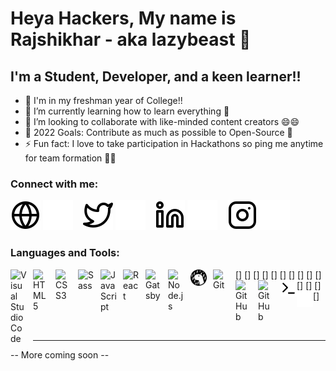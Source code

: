 # Heya Hackers, My name is Rajshikhar - aka lazybeast 👋 

## I'm a Student, Developer, and a keen learner!!

- 🔭 I'm in my freshman year of College!!
- 🌱 I’m currently learning how to learn everything 🤣
- 👯 I’m looking to collaborate with like-minded content creators 😄😄
- 🥅 2022 Goals: Contribute as much as possible to Open-Source 🙌
- ⚡ Fun fact: I love to take participation in Hackathons so ping me anytime for team formation 🤞🤞

### Connect with me:

[![website](./img/globe-light.svg)](https://dev.to/raj7021#gh-light-mode-only)
[![website](./img/globe-dark.svg)](https://dev.to/raj7021#gh-dark-mode-only)
&nbsp;&nbsp;
[![website](./img/twitter-light.svg)](https://twitter.com/Thelazy_beast#gh-light-mode-only)
[![website](./img/twitter-dark.svg)](https://twitter.com/Thelazy_beast#gh-dark-mode-only)
&nbsp;&nbsp;
[![website](./img/linkedin-light.svg)](https://www.linkedin.com/in/rajshikhar-pandey-949620229/#gh-light-mode-only)
[![website](./img/linkedin-dark.svg)](https://www.linkedin.com/in/rajshikhar-pandey-949620229/#gh-dark-mode-only)
&nbsp;&nbsp;
[![website](./img/instagram-light.svg)](https://www.instagram.com/rajshikharpandey/#gh-light-mode-only)
[![website](./img/instagram-dark.svg)](https://www.instagram.com/rajshikharpandey/#gh-dark-mode-only)

### Languages and Tools:

[<img align="left" alt="Visual Studio Code" width="26px" src="https://cdn.jsdelivr.net/gh/devicons/devicon/icons/vscode/vscode-original.svg" style="padding-right:10px;" />]
[<img align="left" alt="HTML5" width="26px" src="https://cdn.jsdelivr.net/gh/devicons/devicon/icons/html5/html5-original.svg" style="padding-right:10px;" />]
[<img align="left" alt="CSS3" width="26px" src="https://cdn.jsdelivr.net/gh/devicons/devicon/icons/css3/css3-original.svg" style="padding-right:10px;" />]
[<img align="left" alt="Sass" width="26px" src="https://cdn.jsdelivr.net/gh/devicons/devicon/icons/sass/sass-original.svg" style="padding-right:10px;" />]
[<img align="left" alt="JavaScript" width="26px" src="https://cdn.jsdelivr.net/gh/devicons/devicon/icons/javascript/javascript-original.svg" style="padding-right:10px;" />]
[<img align="left" alt="React" width="26px" src="https://cdn.jsdelivr.net/gh/devicons/devicon/icons/react/react-original.svg" style="padding-right:10px;" />]
[<img align="left" alt="Gatsby" width="26px" src="https://cdn.jsdelivr.net/gh/devicons/devicon/icons/gatsby/gatsby-original.svg" style="padding-right:10px;" />]
[<img align="left" alt="Node.js" width="26px" src="https://cdn.jsdelivr.net/gh/devicons/devicon/icons/nodejs/nodejs-original.svg" style="padding-right:10px;" />]
[<img align="left" alt="Deno" width="26px" src="./img/deno-light.svg" style="padding-right:10px;" />]
[<img align="left" alt="Git" width="26px" src="https://cdn.jsdelivr.net/gh/devicons/devicon/icons/git/git-original.svg" style="padding-right:10px;" />]
[<img align="left" alt="GitHub" width="26px" src="https://user-images.githubusercontent.com/3369400/139447912-e0f43f33-6d9f-45f8-be46-2df5bbc91289.png" style="padding-right:10px;" />]
[<img align="left" alt="GitHub" width="26px" src="https://user-images.githubusercontent.com/3369400/139448065-39a229ba-4b06-434b-bc67-616e2ed80c8f.png" style="padding-right:10px;" />]
[<img align="left" alt="Terminal" width="26px" src="./img/terminal-light.svg" />]
[<img align="left" alt="Terminal" width="26px" src="./img/terminal-dark.svg" />]

<br />
<br />

---

[website]: https://dev.to/raj7021
[twitter]: https://twitter.com/Thelazy_beast
[instagram]: https://www.instagram.com/rajshikharpandey/
[linkedin]: https://www.linkedin.com/in/rajshikhar-pandey-949620229/

-- More coming soon --
